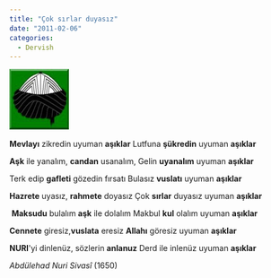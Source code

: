 ```yaml
---
title: "Çok sırlar duyasız"
date: "2011-02-06"
categories: 
  - Dervish
---
```


[![hex6.JPG](../uploads/2011/02/hex6-2.JPG)](../uploads/2011/02/hex6-2.jpg "hex6.JPG")

**Mevlayı** zikredin uyuman **aşıklar** Lutfuna **şükredin** uyuman **aşıklar**

**Aşk** ile yanalım, **candan** usanalım, Gelin **uyanalım** uyuman **aşıklar**

Terk edip **gafleti** gözedin fırsatı Bulasız **vuslatı** uyuman **aşıklar**

**Hazrete** uyasız, **rahmete** doyasız Çok **sırlar** duyasız uyuman **aşıklar**

 **Maksudu** bulalım **aşk** ile dolalım Makbul **kul** olalım uyuman **aşıklar**

**Cennete** giresiz,**vuslata** eresiz **Allahı** göresiz uyuman **aşıklar**

**NURI**'yi dinlenüz, sözlerin **anlanuz** Derd ile inlenüz uyuman **aşıklar**

_Abdülehad Nuri Sivasî_ (1650)
